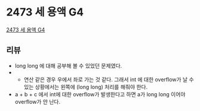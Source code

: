 # 2473 세 용액 G4

[2473 세 용액 G4](https://www.acmicpc.net/problem/2473)

## 리뷰

- long long 에 대해 공부해 볼 수 있었던 문제였다.
- + 연산 같은 경우 우에서 좌로 가는 것 같다. 그래서 int 에 대한 overflow가 날 수 있는 상황에서는 왼쪽에 (long long) 처리를 해줘야 한다.
- a + b + c 에서 int에 대한 overflow가 발생한다고 하면 a가 long long 이어야 overflow가 안 난다.
